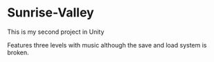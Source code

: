 # Sunrise-Valley
This is my second project in Unity

Features three levels with music although the save and load system is broken.
